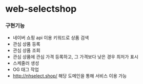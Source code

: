 # web-selectshop

### 구현기능
- 네이버 쇼핑 api 이용 키워드로 상품 검색
- 관심 상품 등록
- 관심 상품 조회
- 관심 상품에 관심 가격 등록하고, 그 가격보다 낮은 경우 최저가 표시
- 스케줄러 생성
- OG 태그 작업
- http://nhselect.shop/ 해당 도메인을 통해 서비스 이용 가능
